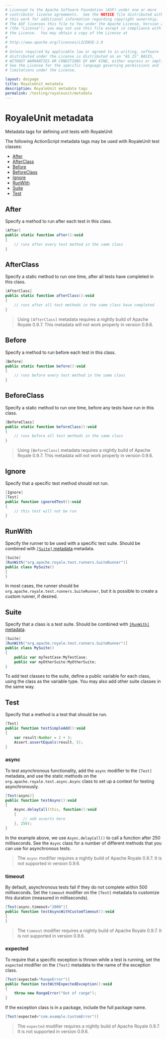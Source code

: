 ```yaml
---
# Licensed to the Apache Software Foundation (ASF) under one or more
# contributor license agreements.  See the NOTICE file distributed with
# this work for additional information regarding copyright ownership.
# The ASF licenses this file to You under the Apache License, Version 2.0
# (the "License"); you may not use this file except in compliance with
# the License.  You may obtain a copy of the License at
# 
# http://www.apache.org/licenses/LICENSE-2.0
# 
# Unless required by applicable law or agreed to in writing, software
# distributed under the License is distributed on an "AS IS" BASIS,
# WITHOUT WARRANTIES OR CONDITIONS OF ANY KIND, either express or implied.
# See the License for the specific language governing permissions and
# limitations under the License.

layout: docpage
title: RoyaleUnit metadata
description: RoyaleUnit metadata tags
permalink: /testing/royaleunit/metadata
---
```


# RoyaleUnit metadata

Metadata tags for defining unit tests with RoyaleUnit

The following ActionScript metadata tags may be used with RoyaleUnit test classes:

* [After](testing/royaleunit/metadata.html#after)
* [AfterClass](testing/royaleunit/metadata.html#afterclass)
* [Before](testing/royaleunit/metadata.html#before)
* [BeforeClass](testing/royaleunit/metadata.html#beforeclass)
* [Ignore](testing/royaleunit/metadata.html#ignore)
* [RunWith](testing/royaleunit/metadata.html#runwith)
* [Suite](testing/royaleunit/metadata.html#suite)
* [Test](testing/royaleunit/metadata.html#test)

## After

Specify a method to run after each test in this class.

```actionscript
[After]
public static function after():void
{
    // runs after every test method in the same class
}
```

## AfterClass

Specify a static method to run one time, after all tests have completed in this class.

```actionscript
[AfterClass]
public static function afterClass():void
{
    // runs after all test methods in the same class have completed
}
```

> Using `[AfterClass]` metadata requires a nightly build of Apache Royale 0.9.7. This metadata will not work properly in version 0.9.6.

## Before

Specify a method to run before each test in this class.

```actionscript
[Before]
public static function before():void
{
    // runs before every test method in the same class
}
```

## BeforeClass

Specify a static method to run one time, before any tests have run in this class.

```actionscript
[BeforeClass]
public static function beforeClass():void
{
    // runs before all test methods in the same class
}
```

> Using `[BeforeClass]` metadata requires a nightly build of Apache Royale 0.9.7. This metadata will not work properly in version 0.9.6.

## Ignore

Specify that a specific test method should not run.

```actionscript
[Ignore]
[Test]
public function ignoredTest():void
{
    // this test will not be run
}
```

## RunWith

Specify the runner to be used with a specific test suite. Should be combined with [`[Suite]` metadata](testing/royaleunit/metadata.html#suite) metadata.

```actionscript
[Suite]
[RunWith("org.apache.royale.test.runners.SuiteRunner")]
public class MySuite()
{
}
```

In most cases, the runner should be `org.apache.royale.test.runners.SuiteRunner`, but it is possible to create a custom runner, if desired.

## Suite

Specify that a class is a test suite. Should be combined with [`[RunWith]` metadata](testing/royaleunit/metadata.html#runwith).

```actionscript
[Suite]
[RunWith("org.apache.royale.test.runners.SuiteRunner")]
public class MySuite()
{
    public var myTestCase:MyTestCase;
    public var myOtherSuite:MyOtherSuite;
}
```

To add test classes to the suite, define a public variable for each class, using the class as the variable type. You may also add other suite classes in the same way.

## Test

Specify that a method is a test that should be run.

```actionscript
[Test]
public function testSimpleAdd():void
{
    var result:Number = 2 + 3;
    Assert.assertEquals(result, 5);
}
```

### async

To test asynchronous functionality, add the `async` modifier to the `[Test]` metadata, and use the static methods on the `org.apache.royale.test.async.Async` class to set up a context for testing asynchronously.

```actionscript
[Test(async)]
public function testAsync():void
{
    Async.delayCall(this, function():void
    {
        // add asserts here
    }, 250);
}
```

In the example above, we use `Async.delayCall()` to call a function after 250 milliseconds. See the `Async` class for a number of different methods that you can use for asynchronous tests.

> The `async` modifier requires a nightly build of Apache Royale 0.9.7. It is not supported in version 0.9.6.

### timeout

By default, asynchronous tests fail if they do not complete within 500 milliseconds. Set the `timeout` modifier on the `[Test]` metadata to customize this duration (measured in milliseconds).

```actionscript
[Test(async,timeout="2000")]
public function testAsyncWithCustomTimeout():void
{
}
```

> The `timeout` modifier requires a nightly build of Apache Royale 0.9.7. It is not supported in version 0.9.6.

### expected

To require that a specific exception is thrown while a test is running, set the `expected` modifier on the `[Test]` metadata to the name of the exception class.

```actionscript
[Test(expected="RangeError")]
public function testWithExpectedException():void
{
    throw new RangeError("Out of range");
}
```

If the exception class is in a package, include the full package name.

```actionscript
[Test(expected="com.example.CustomError")]
```

> The `expected` modifier requires a nightly build of Apache Royale 0.9.7. It is not supported in version 0.9.6.